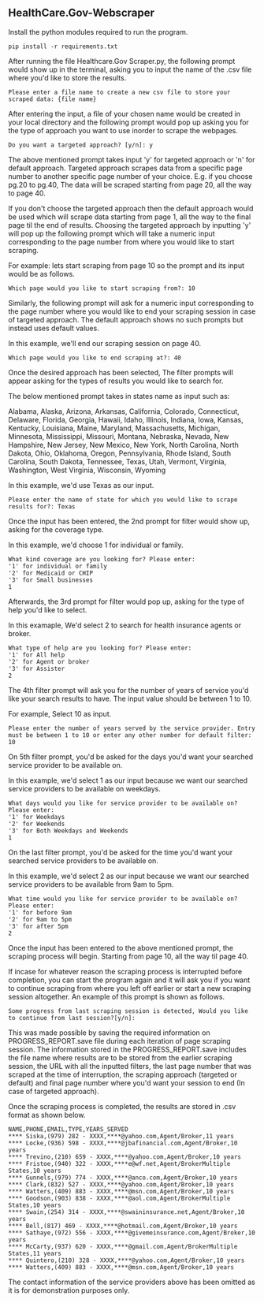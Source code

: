 ## HealthCare.Gov-Webscraper
Install the python modules required to run the program.

 ```
 pip install -r requirements.txt
```

After running the file Healthcare.Gov Scraper.py, the following prompt would show up in the terminal, asking you to input the name of the .csv file where you'd like to store the results.

```
Please enter a file name to create a new csv file to store your scraped data: {file name}
```

After entering the input, a file of your chosen name would be created in your local directory and the following prompt would pop up asking you for the type of approach you want to use inorder to scrape the webpages.

```
Do you want a targeted approach? [y/n]: y
```
The above mentioned prompt takes input 'y' for targeted approach or 'n' for default approach. Targeted approach scrapes data from a specific page number to another specific page number of your choice. E.g. if you choose pg.20 to pg.40, The data will be scraped starting from page 20, all the way to page 40.

If you don't choose the targeted approach then the default approach would be used which will scrape data starting from page 1, all the way to the final page til the end of results. Choosing the targeted approach by inputting 'y' will pop up the following prompt which will take a numeric input corresponding to the page number from where you would like to start scraping.

For example: lets start scraping from page 10 so the prompt and its input would be as follows.
```
Which page would you like to start scraping from?: 10
```
Similarly, the following prompt will ask for a numeric input corresponding to the page number where you would like to end your scraping session in case of targeted approach. The default approach shows no such prompts but instead uses default values.

In this example, we'll end our scraping session on page 40.
```
Which page would you like to end scraping at?: 40
```
Once the desired approach has been selected, The filter prompts will appear asking for the types of results you would like to search for. 

The below mentioned prompt takes in states name as input such as:

Alabama, Alaska, Arizona, Arkansas, California, Colorado, Connecticut, Delaware, Florida, Georgia, Hawaii, Idaho, Illinois, Indiana, Iowa, Kansas, Kentucky, Louisiana, Maine, Maryland, Massachusetts, Michigan, Minnesota, Mississippi, Missouri, Montana, Nebraska, Nevada, New Hampshire, New Jersey, New Mexico, New York, North Carolina, North Dakota, Ohio, Oklahoma, Oregon, Pennsylvania, Rhode Island, South Carolina, South Dakota, Tennessee, Texas, Utah, Vermont, Virginia, Washington, West Virginia, Wisconsin, Wyoming

In this example, we'd use Texas as our input.

```
Please enter the name of state for which you would like to scrape results for?: Texas
```
Once the input has been entered, the 2nd prompt for filter would show up, asking for the coverage type.

In this example, we'd choose 1 for individual or family.

```
What kind coverage are you looking for? Please enter:
'1' for individual or family
'2' for Medicaid or CHIP
'3' for Small businesses
1
```
Afterwards, the 3rd prompt for filter would pop up, asking for the type of help you'd like to select.

In this examaple, We'd select 2 to search for health insurance agents or broker.

```
What type of help are you looking for? Please enter:
'1' for All help
'2' for Agent or broker
'3' for Assister
2
```
The 4th filter prompt will ask you for the number of years of service you'd like your search results to have. The input value should be between 1 to 10.

For example, Select 10 as input. 
```
Please enter the number of years served by the service provider. Entry must be between 1 to 10 or enter any other number for default filter: 10
```
On 5th filter prompt, you'd be asked for the days you'd want your searched service provider to be available on.

In this example, we'd select 1 as our input because we want our searched service providers to be available on weekdays.

```
What days would you like for service provider to be available on? Please enter:                                     
'1' for Weekdays
'2' for Weekends
'3' for Both Weekdays and Weekends
1
```
On the last filter prompt, you'd be asked for the time you'd want your searched service providers to be available on.

In this example, we'd select 2 as our input because we want our searched service providers to be available from 9am to 5pm.

```
What time would you like for service provider to be available on? Please enter:
'1' for before 9am
'2' for 9am to 5pm
'3' for after 5pm
2
```
Once the input has been entered to the above mentioned prompt, the scraping process will begin. Starting from page 10, all the way til page 40.

If incase for whatever reason the scraping process is interrupted before completion, you can start the program again and it will ask you if you want to continue scraping from where you left off earlier or start a new scraping session altogether. An example of this prompt is shown as follows.

```
Some progress from last scraping session is detected, Would you like to continue from last session?[y/n]: 
```

This was made possible by saving the required information on PROGRESS_REPORT.save file during each iteration of page scraping session. The information stored in the PROGRESS_REPORT.save includes the file name where results are to be stored from the earlier scraping session, the URL with all the inputted filters, the last page number that was scraped at the time of interruption, the scraping approach (targeted or default) and final page number where you'd want your session to end (In case of targeted approach).

Once the scraping process is completed, the results are stored in .csv format as shown below.

```
NAME,PHONE,EMAIL,TYPE,YEARS_SERVED
**** Siska,(979) 282 - XXXX,****@yahoo.com,Agent/Broker,11 years
**** Locke,(936) 598 - XXXX,****@jbafinancial.com,Agent/Broker,10 years
**** Trevino,(210) 659 - XXXX,****@yahoo.com,Agent/Broker,10 years
**** Fristoe,(940) 322 - XXXX,****e@wf.net,Agent/BrokerMultiple States,10 years
**** Gunnels,(979) 774 - XXXX,****@anco.com,Agent/Broker,10 years
**** Clark,(832) 527 - XXXX,****@yahoo.com,Agent/Broker,10 years
**** Watters,(409) 883 - XXXX,****@msn.com,Agent/Broker,10 years
**** Goodson,(903) 838 - XXXX,****@aol.com,Agent/BrokerMultiple States,10 years
**** Swain,(254) 314 - XXXX,****@swaininsurance.net,Agent/Broker,10 years
**** Bell,(817) 469 - XXXX,****@hotmail.com,Agent/Broker,10 years
**** Sathaye,(972) 556 - XXXX,****@givemeinsurance.com,Agent/Broker,10 years
**** McCarty,(937) 620 - XXXX,****@gmail.com,Agent/BrokerMultiple States,11 years
**** Quintero,(210) 328 - XXXX,****@yahoo.com,Agent/Broker,10 years
**** Watters,(409) 883 - XXXX,****@msn.com,Agent/Broker,10 years
```
The contact information of the service providers above has been omitted as it is for demonstration purposes only.

